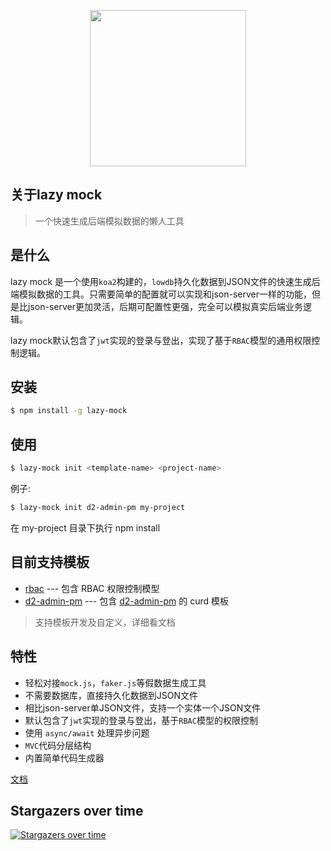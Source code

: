 <p align="center">
    <a href="https://github.com/wjkang/lazy-mock">
        <img width="250" src="https://raw.githubusercontent.com/wjkang/lazy-mock/master/screenshot/1.png">
    </a>
</p>

## 关于lazy mock
> 一个快速生成后端模拟数据的懒人工具

## 是什么

lazy mock 是一个使用`koa2`构建的，`lowdb`持久化数据到JSON文件的快速生成后端模拟数据的工具。只需要简单的配置就可以实现和json-server一样的功能，但是比json-server更加灵活，后期可配置性更强，完全可以模拟真实后端业务逻辑。  

lazy mock默认包含了`jwt`实现的登录与登出，实现了基于`RBAC`模型的通用权限控制逻辑。

## 安装

``` bash
$ npm install -g lazy-mock
```

## 使用

``` bash
$ lazy-mock init <template-name> <project-name>
```

例子:

``` bash
$ lazy-mock init d2-admin-pm my-project
```

在 my-project 目录下执行 npm install

## 目前支持模板
* [rbac](https://github.com/lazy-mock-templates/rbac) --- 包含 RBAC 权限控制模型
* [d2-admin-pm](https://github.com/lazy-mock-templates/d2-admin-pm) --- 包含 [d2-admin-pm](https://github.com/wjkang/d2-admin-pm) 的 curd 模板

>支持模板开发及自定义，详细看文档

## 特性
- 轻松对接`mock.js`，`faker.js`等假数据生成工具
- 不需要数据库，直接持久化数据到JSON文件
- 相比json-server单JSON文件，支持一个实体一个JSON文件
- 默认包含了`jwt`实现的登录与登出，基于`RBAC`模型的权限控制
- 使用 `async/await` 处理异步问题
- `MVC`代码分层结构
- 内置简单代码生成器



[文档](https://wjkang.github.io/lazy-mock)

## Stargazers over time

[![Stargazers over time](https://starcharts.herokuapp.com/wjkang/lazy-mock.svg)](https://starcharts.herokuapp.com/wjkang/lazy-mock)












